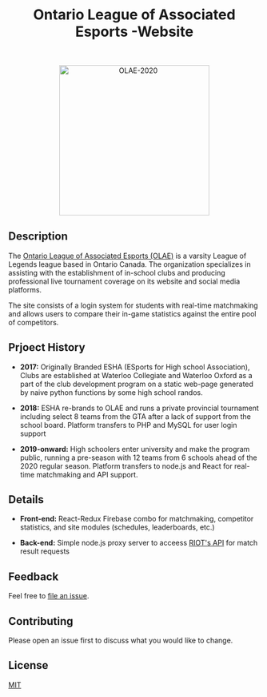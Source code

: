 <h1 align="center"> Ontario League of Associated Esports -Website </h1> <br>
<p align="center">
  <a href="https://olae.ca/">
    <img alt="OLAE-2020" title="OLAE-2020" src="https://olae.ca/images/OLAE1.svg" width="300px">
  </a>
</p>

## Description

The [Ontario League of Associated Esports (OLAE)](https://olae.ca) is a varsity League of Legends league based in Ontario Canada. The organization specializes in assisting with the establishment of in-school clubs and producing professional live tournament coverage on its website and social media platforms.

The site consists of a login system for students with real-time matchmaking and allows users to compare their in-game statistics against the entire pool of competitors. 


## Prjoect History

- **2017:** Originally Branded ESHA (ESports for High school Association), Clubs are established at Waterloo Collegiate and Waterloo Oxford as a part of the club development program on a static web-page generated by naive python functions by some high school randos.

- **2018:** ESHA re-brands to OLAE and runs a private provincial tournament including select 8 teams from the GTA after a lack of support from the school board. Platform transfers to PHP and MySQL for user login support

- **2019-onward:** High schoolers enter university and make the program public, running a pre-season with 12 teams from 6 schools ahead of the 2020 regular season. Platform transfers to node.js and React for real-time matchmaking and API support. 

## Details
- **Front-end:** React-Redux Firebase combo for matchmaking, competitor statistics, and site modules (schedules, leaderboards, etc.)

- **Back-end:** Simple node.js proxy server to acceess [RIOT's API](https://developer.riotgames.com/apis) for match result requests


## Feedback

Feel free to [file an issue](https://github.com/bryanling1/OLAE-website/issues/new).
## Contributing
Please open an issue first to discuss what you would like to change.


## License
[MIT](https://choosealicense.com/licenses/mit/)
